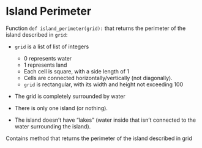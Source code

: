 # Island Perimeter

Function `def island_perimeter(grid):` that returns the perimeter of the island described in `grid`:

* `grid` is a list of list of integers
  * 0 represents water 
  * 1 represents land 
  * Each cell is square, with a side length of 1 
  * Cells are connected horizontally/vertically (not diagonally). 
  * `grid` is rectangular, with its width and height not exceeding 100
  
* The grid is completely surrounded by water 
* There is only one island (or nothing). 
* The island doesn’t have “lakes” (water inside that isn’t connected to the water surrounding the island).


Contains method that returns the perimeter of the island described in grid